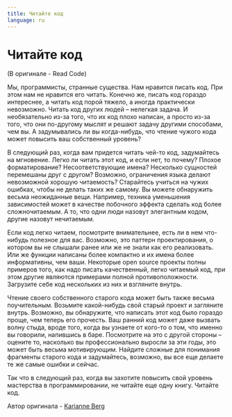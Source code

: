 ```yaml
---
title: Читайте код
language: ru
---
```


# Читайте код
(В оригинале - Read Code)

Мы, программисты, странные существа. Нам нравится писать код. При этом нам не нравится его читать. Конечно же, писать код гораздо интереснее, а читать код порой тяжело, а иногда практически невозможно. Читать код других людей – нелегкая задача. И необязательно из-за того, что их код плохо написан, а просто из-за того, что они по-другому мыслят и решают задачу другими способами, чем вы. А задумывались ли вы когда-нибудь, что чтение чужого кода может повысить ваш собственный уровень?

В следующий раз, когда вам придется читать чей-то код, задумайтесь на мгновение. Легко ли читать этот код, и если нет, то почему? Плохое форматирование? Несоответствующие имена? Несколько сущностей перемешаны друг с другом? Возможно, ограничения языка делают невозможной хорошую читаемость? Старайтесь учиться на чужих ошибках, чтобы не делать таких же самому. Вы можете обнаружить весьма неожиданные вещи. Например, техника уменьшения зависимостей может в качестве побочного эффекта сделать код более сложночитаемым. А то, что одни люди назовут элегантным кодом, другие назовут нечитаемым.

Если код легко читаем, посмотрите внимательнее, есть ли в нем что-нибудь полезное для вас. Возможно, это паттерн проектирования, о котором вы не слышали ранее или же не знали как его реализовать. Или же функции написаны более компактно и их имена более информативны, чем ваши. Некоторые open source проекты полны примеров того, как надо писать качественный, легко читаемый код, при этом другие являются примерами полной противоположности. Загрузите себе код нескольких из них и взгляните внутрь.

Чтение своего собственного старого кода может быть также весьма поучительным. Возьмите какой-нибудь свой старый проект и загляните внутрь. Возможно, вы обнаружите, что написать этот код было гораздо проще, чем теперь его прочесть. Ваш ранний код может даже вызвать волну стыда, вроде того, когда вы узнаете от кого-то о том, что именно вы говорили, напившись в баре. Посмотрите на это с другой стороны – оцените то, насколько вы профессионально выросли за эти годы, это может быть весьма мотивирующим. Найдите сложные для понимания фрагменты старого кода и задумайтесь, возможно, вы все еще делаете те же самые ошибки и сейчас.

Так что в следующий раз, когда вы захотите повысить свой уровень мастерства в программировании, не читайте еще одну книгу. Читайте код.


Автор оригинала - [Karianne Berg](http://programmer.97things.oreilly.com/wiki/index.php/Karianne_Berg)
